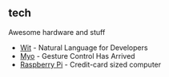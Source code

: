 ## tech

Awesome hardware and stuff

- [Wit](https://wit.ai/) - Natural Language for Developers
- [Myo](https://www.myo.com/) - Gesture Control Has Arrived
- [Raspberry Pi](https://www.raspberrypi.org/) - Credit-card sized computer
